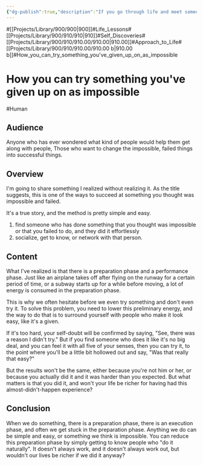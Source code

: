 ```yaml
---
{"dg-publish":true,"description":"If you go through life and meet someone who casually executes what you think is impossible, you will have the opportunity to live a richer life..","permalink":"/projects/library/900/910/910-00/910-00-b/","dgPassFrontmatter":true,"noteIcon":"0","created":"2024-04-08T09:58:17.164+09:00","updated":"2024-06-20T03:51:40.377+09:00"}
---
```


#[[Projects/Library/900/900\|900]]#Life_Lessons#[[Projects/Library/900/910/910\|910]]#Self_Discoveries#[[Projects/Library/900/910/910.00/910.00\|910.00]]#Approach_to_Life#[[Projects/Library/900/910/910.00/910.00 b\|910.00 b]]#How_you_can_try_something_you've_given_up_on_as_impossible
# How you can try something you've given up on as impossible
#Human 


## Audience
Anyone who has ever wondered what kind of people would help them get along with people,
Those who want to change the impossible, failed things into successful things.
## Overview
I'm going to share something I realized without realizing it.
As the title suggests, this is one of the ways to succeed at something you thought was impossible and failed.

It's a true story, and the method is pretty simple and easy.
1. find someone who has done something that you thought was impossible or that you failed to do, and they did it effortlessly
2. socialize, get to know, or network with that person.



## Content

What I've realized is that there is a preparation phase and a performance phase. Just like an airplane takes off after flying on the runway for a certain period of time, or a subway starts up for a while before moving, a lot of energy is consumed in the preparation phase.

This is why we often hesitate before we even try something and don't even try it.
To solve this problem, you need to lower this preliminary energy, and the way to do that is to surround yourself with people who make it look easy, like it's a given.

If it's too hard, your self-doubt will be confirmed by saying, "See, there was a reason I didn't try."
But if you find someone who does it like it's no big deal, and you can feel it with all five of your senses, then you can try it, to the point where you'll be a little bit hollowed out and say, "Was that really that easy?"

But the results won't be the same, either because you're not him or her, or because you actually did it and it was harder than you expected.
But what matters is that you did it, and won't your life be richer for having had this almost-didn't-happen experience?
## Conclusion
When we do something, there is a preparation phase, there is an execution phase, and often we get stuck in the preparation phase.
Anything we do can be simple and easy, or something we think is impossible.
You can reduce this preparation phase by simply getting to know people who "do it naturally".
It doesn't always work, and it doesn't always work out, but wouldn't our lives be richer if we did it anyway?





